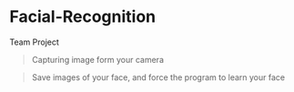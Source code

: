 # Facial-Recognition
Team Project

>Capturing image form your camera

>Save images of your face, and force the program to learn your face

